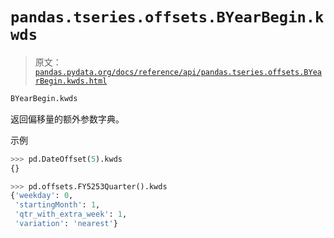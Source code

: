 # `pandas.tseries.offsets.BYearBegin.kwds`

> 原文：[`pandas.pydata.org/docs/reference/api/pandas.tseries.offsets.BYearBegin.kwds.html`](https://pandas.pydata.org/docs/reference/api/pandas.tseries.offsets.BYearBegin.kwds.html)

```py
BYearBegin.kwds
```

返回偏移量的额外参数字典。

示例

```py
>>> pd.DateOffset(5).kwds
{} 
```

```py
>>> pd.offsets.FY5253Quarter().kwds
{'weekday': 0,
 'startingMonth': 1,
 'qtr_with_extra_week': 1,
 'variation': 'nearest'} 
```
